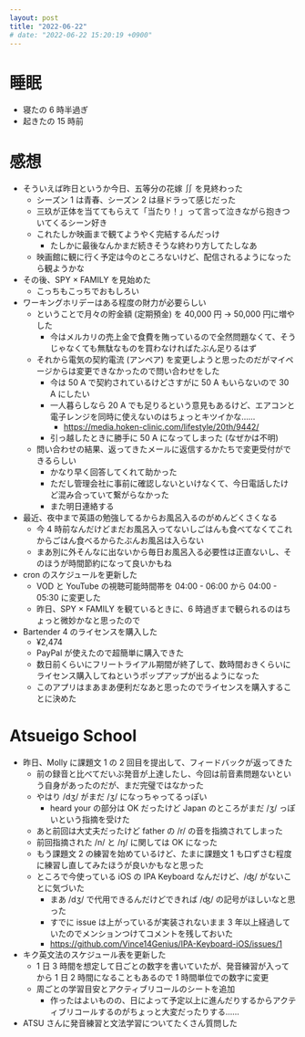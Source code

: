 ```yaml
---
layout: post
title: "2022-06-22"
# date: "2022-06-22 15:20:19 +0900"
---
```


# 睡眠
* 寝たの 6 時半過ぎ
* 起きたの 15 時前

# 感想
* そういえば昨日というか今日、五等分の花嫁 ∬ を見終わった
    * シーズン 1 は青春、シーズン 2 は昼ドラって感じだった
    * 三玖が正体を当ててもらえて「当たり！」って言って泣きながら抱きついてくるシーン好き
    * これたしか映画まで観てようやく完結するんだっけ
        * たしかに最後なんかまだ続きそうな終わり方してたしなあ
    * 映画館に観に行く予定は今のところないけど、配信されるようになったら観ようかな
* その後、SPY × FAMILY を見始めた
    * こっちもこっちでおもしろい
* ワーキングホリデーはある程度の財力が必要らしい
    * ということで月々の貯金額 (定期預金) を 40,000 円 → 50,000 円に増やした
        * 今はメルカリの売上金で食費を賄っているので全然問題なくて、そうじゃなくても無駄なものを買わなければたぶん足りるはず
    * それから電気の契約電流 (アンペア) を変更しようと思ったのだがマイページからは変更できなかったので問い合わせをした
        * 今は 50 A で契約されているけどさすがに 50 A もいらないので 30 A にしたい
        * 一人暮らしなら 20 A でも足りるという意見もあるけど、エアコンと電子レンジを同時に使えないのはちょっとキツイかな……
            * https://media.hoken-clinic.com/lifestyle/20th/9442/
        * 引っ越したときに勝手に 50 A になってしまった (なぜかは不明)
    * 問い合わせの結果、返ってきたメールに返信するかたちで変更受付ができるらしい
        * かなり早く回答してくれて助かった
        * ただし管理会社に事前に確認しないといけなくて、今日電話したけど混み合っていて繋がらなかった
        * また明日連絡する
* 最近、夜中まで英語の勉強してるからお風呂入るのがめんどくさくなる
    * 今 4 時前なんだけどまだお風呂入ってないしごはんも食べてなくてこれからごはん食べるからたぶんお風呂は入らない
    * まあ別に外そんなに出ないから毎日お風呂入る必要性は正直ないし、そのほうが時間節約になって良いかもね
* cron のスケジュールを更新した
    * VOD と YouTube の視聴可能時間帯を 04:00 - 06:00 から 04:00 - 05:30 に変更した
    * 昨日、SPY × FAMILY を観ているときに、6 時過ぎまで観られるのはちょっと微妙かなと思ったので
* Bartender 4 のライセンスを購入した
    * ¥2,474
    * PayPal が使えたので超簡単に購入できた
    * 数日前くらいにフリートライアル期間が終了して、数時間おきくらいにライセンス購入してねというポップアップが出るようになった
    * このアプリはまあまあ便利だなあと思ったのでライセンスを購入することに決めた

# Atsueigo School
* 昨日、Molly に課題文 1 の 2 回目を提出して、フィードバックが返ってきた
    * 前の録音と比べてだいぶ発音が上達したし、今回は前音素問題ないという自身があったのだが、まだ完璧ではなかった
    * やはり /dʒ/ がまだ /ʒ/ になっちゃってるっぽい
        * heard your の部分は OK だったけど Japan のところがまだ /ʒ/ っぽいという指摘を受けた
    * あと前回は大丈夫だったけど father の /r/ の音を指摘されてしまった
    * 前回指摘された /n/ と /ŋ/ に関しては OK になった
    * もう課題文 2 の練習を始めているけど、たまに課題文 1 も口ずさむ程度に練習し直してみたほうが良いかもなと思った
    * ところで今使っている iOS の IPA Keyboard なんだけど、/ʤ/ がないことに気づいた
        * まあ /dʒ/ で代用できるんだけどできれば /ʤ/ の記号がほしいなと思った
        * すでに issue は上がっているが実装されないまま 3 年以上経過していたのでメンションつけてコメントを残しておいた
        * https://github.com/Vince14Genius/IPA-Keyboard-iOS/issues/1
* キク英文法のスケジュール表を更新した
    * 1 日 3 時間を想定して日ごとの数字を書いていたが、発音練習が入ってから 1 日 2 時間になることもあるので 1 時間単位での数字に変更
    * 周ごとの学習目安とアクティブリコールのシートを追加
        * 作ったはよいものの、日によって予定以上に進んだりするからアクティブリコールするのがちょっと大変だったりする......
* ATSU さんに発音練習と文法学習についてたくさん質問した
